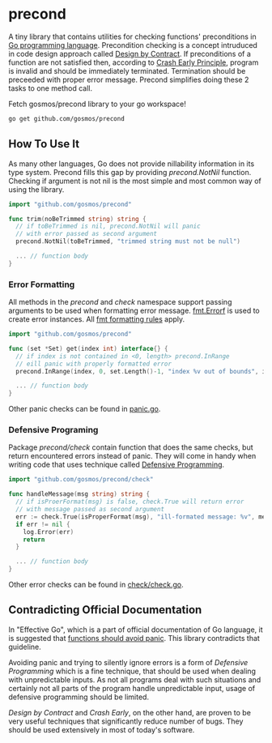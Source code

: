 precond
=======

A tiny library that contains utilities for checking functions' preconditions
in [Go programming language](http://golang.org). Precondition checking
is a concept intruduced in code design approach called [Design
by Contract](http://en.wikipedia.org/wiki/Contract_programming).
If preconditions of a function are not satisfied then, according
to [Crash Early Principle](http://pragmatictips.com/32), program
is invalid and should be immediately terminated. Termination should
be preceeded with proper error message. Precond simplifies doing
these 2 tasks to one method call.

Fetch gosmos/precond library to your go workspace!

```bash
go get github.com/gosmos/precond
```

How To Use It
-------------

As many other languages, Go does not provide nillability information
in its type system. Precond fills this gap by providing *precond.NotNil*
function. Checking if argument is not nil is the most simple and most common
way of using the library.

```go
import "github.com/gosmos/precond"

func trim(noBeTrimmed string) string {
  // if toBeTrimmed is nil, precond.NotNil will panic
  // with error passed as second argument
  precond.NotNil(toBeTrimmed, "trimmed string must not be null")

  ... // function body
}
```

### Error Formatting

All methods in the *precond* and *check* namespace support
passing arguments to be used when formatting error message.
[fmt.Errorf](http://golang.org/pkg/fmt/#Errorf) is used to create
error instances. All [fmt formatting rules](http://golang.org/pkg/fmt/)
apply.

```go
import "github.com/gosmos/precond"

func (set *Set) get(index int) interface{} {
  // if index is not contained in <0, length> precond.InRange
  // eill panic with properly formatted error
  precond.InRange(index, 0, set.Length()-1, "index %v out of bounds", index)

  ... // function body
}
```

Other panic checks can be found in
[panic.go](https://github.com/gosmos/precond/blob/master/panic.go).

### Defensive Programing

Package *precond/check* contain function that does the same checks,
but return encountered errors instead of panic. They will come in handy
when writing code that uses technique called [Defensive
Programming](http://en.wikipedia.org/wiki/Defensive_programming).

```go
import "github.com/gosmos/precond/check"

func handleMessage(msg string) string {
  // if isProerFormat(msg) is false, check.True will return error
  // with message passed as second argument
  err := check.True(isProperFormat(msg), "ill-formated message: %v", message)
  if err != nil {
    log.Error(err)
    return
  }

  ... // function body
}
```

Other error checks can be found in
[check/check.go](https://github.com/gosmos/precond/blob/master/check/check.go).

Contradicting Official Documentation
------------------------------------

In "Effective Go", which is a part of official documentation
of Go language, it is suggested that
[functions should avoid panic](http://golang.org/doc/effective_go.html#panic).
This library contradicts that guideline.

Avoiding panic and trying to silently ignore errors is a form of
*Defensive Programming* which is a fine technique, that should be used
when dealing with unpredictable inputs.
As not all programs deal with such situations and certainly not all
parts of the program handle unpredictable input, usage of defensive
programming should be limited.

*Design by Contract* and *Crash Early*, on the other hand, are proven
to be very useful techniques that significantly reduce number of bugs.
They should be used extensively in most of today's software.

